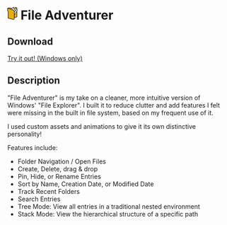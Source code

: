 # ![custom app icon](src/assets/folderIcon.png) File Adventurer 

## Download

[Try it out! (Windows only)](https://github.com/saleh-programs/FileAdventurer/FileAdventurerSetup.exe)

## Description
"File Adventurer" is my take on a cleaner, more intuitive version of Windows' "File Explorer". I built it to reduce clutter and add features I felt were missing in the built in file system, based on my frequent use of it.

I used custom assets and animations to give it its own distinctive personality!

Features include:
- Folder Navigation / Open Files
- Create, Delete, drag & drop
- Pin, Hide, or Rename Entries
- Sort by Name, Creation Date, or Modified Date
- Track Recent Folders
- Search Entries
- Tree Mode: View all entries in a traditional nested environment
- Stack Mode: View the hierarchical structure of a specific path

